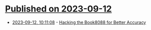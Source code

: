 # [Published on 2023-09-12](index.md)

* [2023-09-12, 10:11:08](https://lobste.rs/s/rdllcf/hacking_book8088_for_better_accuracy) - [Hacking the Book8088 for Better Accuracy](https://martypc.blogspot.com/2023/09/hacking-book8088-for-better-accuracy.html)
